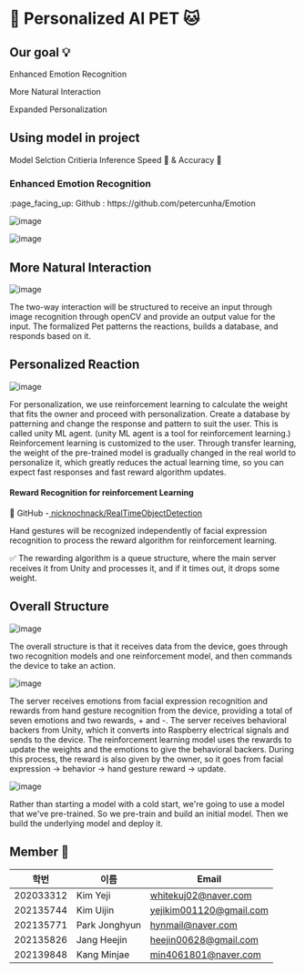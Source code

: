 # :dog: Personalized AI PET :cat:


## Our goal 💡
Enhanced Emotion Recognition

More Natural Interaction

Expanded Personalization
## Using model in project 
Model Selction Critieria 
Inference Speed :small_red_triangle: & Accuracy :small_red_triangle:
### Enhanced Emotion Recognition
<Real-time CNN for Emotion Classification>
:page_facing_up: Github : https://github.com/petercunha/Emotion

  
![image](https://github.com/gachon-graduation-project/AI_pet/assets/105128163/f2b3afc9-28d0-48da-a92c-d7a850d9089f)

![image](https://github.com/gachon-graduation-project/AI_pet/assets/105128163/11f57a6a-9a33-4be5-8690-99a52ca36d13)

## More Natural Interaction 
![image](https://github.com/gachon-graduation-project/AI_pet/assets/105128163/b6ffbf01-fdc8-4dfc-82e8-225c6db5d38f)

The two-way interaction will be structured to receive an input through image recognition through openCV and provide an output value for the input. The formalized Pet patterns the reactions, builds a database, and responds based on it.

## Personalized Reaction 
![image](https://github.com/gachon-graduation-project/AI_pet/assets/105128163/668f268d-edbc-4de1-99ce-a55b1e753573)

For personalization, we use reinforcement learning to calculate the weight that fits the owner and proceed with personalization. Create a database by patterning and change the response and pattern to suit the user. This is called unity ML agent. (unity ML agent is a tool for reinforcement learning.)
 Reinforcement learning is customized to the user. Through transfer learning, the weight of the pre-trained model is gradually changed in the real world to personalize it, which greatly reduces the actual learning time, so you can expect fast responses and fast reward algorithm updates.

#### Reward Recognition for reinforcement Learning
:page_facing_up: GitHub -[ nicknochnack/RealTimeObjectDetection](https://github.com/nicknochnack/RealTimeObjectDetection)

Hand gestures will be recognized independently of facial expression recognition to process the reward algorithm for reinforcement learning.

:white_check_mark: The rewarding algorithm is a queue structure, where the main server receives it from Unity and processes it, and if it times out, it drops some weight.

## Overall Structure 
![image](https://github.com/gachon-graduation-project/AI_pet/assets/105128163/06cddc38-53c4-4e04-8fcc-240ebf91fba0)

The overall structure is that it receives data from the device, goes through two recognition models and one reinforcement model, and then commands the device to take an action.

![image](https://github.com/gachon-graduation-project/AI_pet/assets/105128163/aec47eac-fc1d-4534-a508-8157e2d2efea)

The server receives emotions from facial expression recognition and rewards from hand gesture recognition from the device, providing a total of seven emotions and two rewards, + and -. The server receives behavioral backers from Unity, which it converts into Raspberry electrical signals and sends to the device.
The reinforcement learning model uses the rewards to update the weights and the emotions to give the behavioral backers. During this process, the reward is also given by the owner, so it goes from facial expression -> behavior -> hand gesture reward -> update.

![image](https://github.com/gachon-graduation-project/AI_pet/assets/105128163/3f84ac93-4a99-4db8-8ed8-0d236a33aa33)

Rather than starting a model with a cold start, we're going to use a model that we've pre-trained.
So we pre-train and build an initial model. Then we build the underlying model and deploy it.

## Member :runner:
|학번|이름| Email|
|------|---|----|
|202033312|Kim Yeji|whitekuj02@naver.com|
|202135744|Kim Uijin|yejikim001120@gmail.com|
|202135771|Park Jonghyun|hynmail@naver.com|
|202135826|Jang Heejin|heejin00628@gmail.com|
|202139848|Kang Minjae|min4061801@naver.com|
